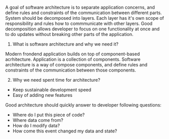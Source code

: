 A goal of software architecture is to separate application concerns, and define rules and constraints of the communication between different parts.
System should be decomposed into layers. Each layer has it's own scope of responsibility and rules how to commmunicate with other layers.
Good decomposition allows developer to focus on one functionality at once and to do updates without breaking other parts of the application.





1) What is software architecture and why we need it?

Modern frondend application builds on top of component-based acrhitecture.
Application is a collection of components. 
Software architecture is a way of compose components, 
and define rules and constraints of the communication between those components.

2) Why we need spent time for architecture?
- Keep sustainable development speed 
- Easy of adding new features

Good architecture should quickly answer to developer following questions:
- Where do I put this piece of code?
- Where data come from?
- How do I modify data?
- How come this event changed my data and state?

